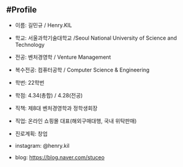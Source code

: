 #Profile
---
* 이름: 길민규 / Henry.KIL
* 학교: 서울과학기술대학교 /Seoul National University of Science and Technology
* 전공: 벤처경영학 / Venture Management
* 복수전공: 컴퓨터공학 / Computer Science & Engineering
* 학번: 22학번
* 학점: 4.34(총합) / 4.28(전공)
* 직책: 제8대 벤처경영학과 정학생회장

* 직업: 온라인 쇼핑몰 대표(해외구매대행, 국내 위탁판매)
* 진로계획: 창업
* instagram: @henry.kil
* blog: https://blog.naver.com/stuceo

